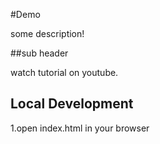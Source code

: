 #Demo



some description!


##sub header

watch tutorial on youtube.


## Local Development

1.open index.html in your browser